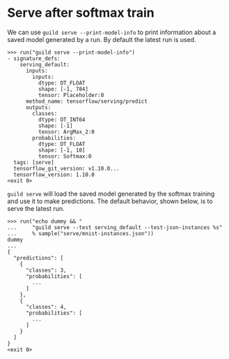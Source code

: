 # Serve after softmax train

We can use `guild serve --print-model-info` to print information about
a saved model generated by a run. By default the latest run is used.

    >>> run("guild serve --print-model-info")
    - signature_defs:
        serving_default:
          inputs:
            inputs:
              dtype: DT_FLOAT
              shape: [-1, 784]
              tensor: Placeholder:0
          method_name: tensorflow/serving/predict
          outputs:
            classes:
              dtype: DT_INT64
              shape: [-1]
              tensor: ArgMax_2:0
            probabilities:
              dtype: DT_FLOAT
              shape: [-1, 10]
              tensor: Softmax:0
      tags: [serve]
      tensorflow_git_version: v1.10.0...
      tensorflow_version: 1.10.0
    <exit 0>

`guild serve` will load the saved model generated by the softmax
training and use it to make predictions. The default behavior, shown
below, is to serve the latest run.

    >>> run("echo dummy && "
    ...     "guild serve --test serving_default --test-json-instances %s"
    ...     % sample("serve/mnist-instances.json"))
    dummy
    ...
    {
      "predictions": [
        {
          "classes": 3,
          "probabilities": [
            ...
          ]
        },
        {
          "classes": 4,
          "probabilities": [
            ...
          ]
        }
      ]
    }
    <exit 0>
